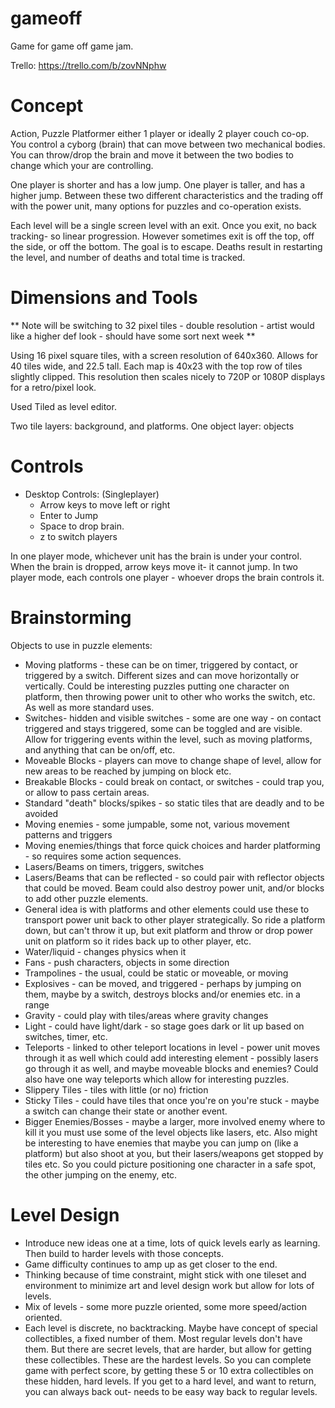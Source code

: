 # gameoff

Game for game off game jam.

Trello: https://trello.com/b/zovNNphw

# Concept

Action, Puzzle Platformer either 1 player or ideally 2 player couch co-op.
You control a cyborg (brain) that can move between two mechanical bodies. You can throw/drop the  brain and move it between the two bodies to change which your are controlling.

One player is shorter and has a low jump. One player is taller, and has a higher jump. Between these two different characteristics and the trading off with the power unit, many options for puzzles and co-operation exists.

Each level will be a single screen level with an exit. Once you exit, no back tracking- so linear progression. However sometimes exit is off the top, off the side, or off the bottom. The goal is to escape. Deaths result in restarting the level, and number of deaths and total time is tracked.

# Dimensions and Tools

** Note will be switching to 32 pixel tiles - double resolution - artist would like a higher def look - should have some sort next week **

Using 16 pixel square tiles, with a screen resolution of 640x360. Allows for 40 tiles wide, and 22.5 tall. Each map is 40x23 with the top row of tiles slightly clipped. This resolution then scales nicely to 720P or 1080P displays for a retro/pixel look.

Used Tiled as level editor.

Two tile layers: background, and platforms.
One object layer: objects

# Controls

* Desktop Controls: 
    (Singleplayer)
    - Arrow keys to move left or right
    - Enter to Jump
    - Space to drop brain.
    - z to switch players

In one player mode, whichever unit has the brain is under your control. When the brain is dropped, arrow keys move it- it cannot jump.
In two player mode, each controls one player - whoever drops the brain controls it.



# Brainstorming

Objects to use in puzzle elements:

* Moving platforms - these can be on timer, triggered by contact, or triggered by a switch. Different sizes and can move horizontally or vertically. Could be interesting puzzles putting one character on platform, then throwing power unit to other who works the switch, etc. As well as more standard uses.
* Switches- hidden and visible switches - some are one way - on contact triggered and stays triggered, some can be toggled and are visible. Allow for triggering events within the level, such as moving platforms, and anything that can be on/off, etc.
* Moveable Blocks - players can move to change shape of level, allow for new areas to be reached by jumping on block etc.
* Breakable Blocks - could break on contact, or switches - could trap you, or allow to pass certain areas.
* Standard "death" blocks/spikes - so static tiles that are deadly and to be avoided
* Moving enemies - some jumpable, some not, various movement patterns and triggers
* Moving enemies/things that force quick choices and harder platforming - so requires some action sequences.
* Lasers/Beams on timers, triggers, switches
* Lasers/Beams that can be reflected - so could pair with reflector objects that could be moved. Beam could also destroy power unit, and/or blocks to add other puzzle elements.
* General idea is with platforms and other elements could use these to transport power unit back to other player strategically. So ride a platform down, but can't throw it up, but exit platform and throw or drop power unit on platform so it rides back up to other player, etc.
* Water/liquid - changes physics when it
* Fans - push characters, objects in some direction
* Trampolines - the usual, could be static or moveable, or moving
* Explosives - can be moved, and triggered - perhaps by jumping on them, maybe by a switch, destroys blocks and/or enemies etc. in a range
* Gravity - could play with tiles/areas where gravity changes
* Light - could have light/dark - so stage goes dark or lit up based on switches, timer, etc.
* Teleports - linked to other teleport locations in level - power unit moves through it as well which could add interesting element - possibly lasers go through it as well, and maybe moveable blocks and enemies? Could also have one way teleports which allow for interesting puzzles.
* Slippery Tiles - tiles with little (or no) friction
* Sticky Tiles - could have tiles that once you're on you're stuck - maybe a switch can change their state or another event.
* Bigger Enemies/Bosses - maybe a larger, more involved enemy where to kill it you must use some of the level objects like lasers, etc. Also might be interesting to have enemies that maybe you can jump on (like a platform) but also shoot at you, but their lasers/weapons get stopped by tiles etc. So you could picture positioning one character in a safe spot, the other jumping on the enemy, etc.

# Level Design

* Introduce new ideas one at a time, lots of quick levels early as learning. Then build to harder levels with those concepts.
* Game difficulty continues to amp up as get closer to the end.
* Thinking because of time constraint, might stick with one tileset and environment to minimize art and level design work but allow for lots of levels.
* Mix of levels - some more puzzle oriented, some more speed/action oriented.
* Each level is discrete, no backtracking. Maybe have concept of special collectibles, a fixed number of them. Most regular levels don't have them. But there are secret levels, that are harder, but allow for getting these collectibles. These are the hardest levels. So you can complete game with perfect score, by getting these 5 or 10 extra collectibles on these hidden, hard levels. If you get to a hard level, and want to return, you can always back out- needs to be easy way back to regular levels.


